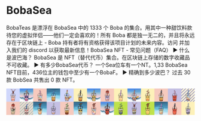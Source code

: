 # BobaSea

BobaTeas 是漂浮在 BobaSea 中的 1333 个 Boba 的集合。用其中一种甜饮料款待您的虚拟伴侣——他们一定会喜欢的！所有 Boba 都是独一无二的，并且将永远存在于区块链上 - Boba 持有者将有资格获得该项目计划的未来内容。访问 并加入我们的 discord 以获取最新信息！BobaSea NFT - 常见问题（FAQ）
▶ 什么是波巴海？
BobaSea 是 NFT（替代代币）集合。在区块链上存储的数字收藏品不可收藏。
▶ 有多少BobaSea代币？
一个Sea位车有一个NT。1,33 BobaSea NFT目前，436位主的钱包中至少有一个BobaF。
▶ 精确到多少波巴？
过去 30 款 BobSea 共售出 0 款 NFT。

![nft](unnamed.png)
